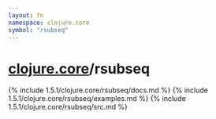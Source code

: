 ```yaml
---
layout: fn
namespace: clojure.core
symbol: "rsubseq"
---
```


# [clojure.core](../)/rsubseq

{% include 1.5.1/clojure.core/rsubseq/docs.md %}
{% include 1.5.1/clojure.core/rsubseq/examples.md %}
{% include 1.5.1/clojure.core/rsubseq/src.md %}

